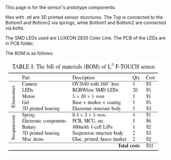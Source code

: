 This page is for the sensor's prototype components:

files with .stl are 3D printed sensor sturctures. The Top is connected to the Bottom1 and Bottom2 via springs, while Bottom1 and Bottom2 are connected via bolts.

The SMD LEDs used are LUXEON 2835 Color Line. The PCB of the LEDs are in PCB folder.

The BOM is as follows:
<p align="left">
  <img width="560" height="300" src="BOM .png">
</p>
